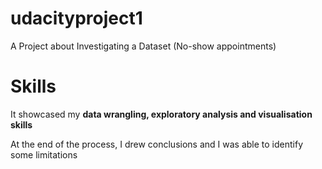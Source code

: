 # udacityproject1
A Project about Investigating a Dataset (No-show appointments)

# Skills
It showcased my **data wrangling, exploratory analysis and visualisation skills**

At the end of the process, I drew conclusions and I was able to identify some limitations
